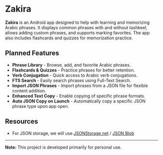 # Zakira

**Zakira** is an Android app designed to help with learning and memorizing Arabic phrases. It displays common phrases with and without tashkeel, allows adding custom phrases, and supports marking favorites. The app also includes flashcards and quizzes for memorization practice.

## Planned Features

- **Phrase Library** - Browse, add, and favorite Arabic phrases.
- **Flashcards & Quizzes** - Practice phrases for better retention.
- **Verb Conjugation** - Quick access to Arabic verb conjugations.
- **FTS Search** - Easily search phrases using Full-Text Search.
- **Import JSON Phrases** - Import phrases from a JSON file for flexible content addition.
- **Enhanced Text Copy** - Enable copying of specific phrase formats.
- **Auto JSON Copy on Launch** - Automatically copy a specific JSON phrase type upon app open.

## Resources
- For JSON storage, we will use [JSONStorage.net](https://app.jsonstorage.net/items) / [JSON Blob](https://www.jsonblob.com/api)
---

**Note:** This project is developed primarily for personal use.
